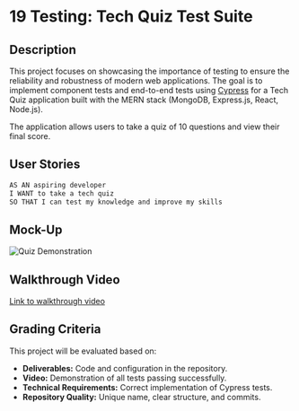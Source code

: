 # 19 Testing: Tech Quiz Test Suite

## Description

This project focuses on showcasing the importance of testing to ensure the reliability and robustness of modern web applications. The goal is to implement component tests and end-to-end tests using [Cypress](https://docs.cypress.io/guides/overview/why-cypress) for a Tech Quiz application built with the MERN stack (MongoDB, Express.js, React, Node.js).

The application allows users to take a quiz of 10 questions and view their final score.

## User Stories

```md
AS AN aspiring developer
I WANT to take a tech quiz
SO THAT I can test my knowledge and improve my skills
```

## Mock-Up

![Quiz Demonstration](./assets/QuizTesting.gif)

## Walkthrough Video

[Link to walkthrough video](https://drive.google.com/file/d/15F9deizETvlxHWk4FJ3Qm4Nj5ALRoLKa/view?usp=sharing) 

## Grading Criteria

This project will be evaluated based on:

- **Deliverables:** Code and configuration in the repository.
- **Video:** Demonstration of all tests passing successfully.
- **Technical Requirements:** Correct implementation of Cypress tests.
- **Repository Quality:** Unique name, clear structure, and commits.


